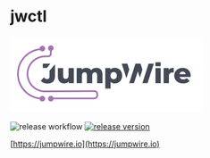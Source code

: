 # jwctl

[![jumpwire logo](./images/jumpwire-logo.png)](https://jumpwire.io)

![release workflow](https://github.com/jumpwire-ai/jwctl/actions/workflows/shipit.yaml/badge.svg) [![release version](https://img.shields.io/github/v/release/jumpwire-ai/jwctl?style=flat&label=version)](https://github.com/jumpwire-ai/jwctl/releases/latest)

[https://jumpwire.io](https://jumpwire.io)
